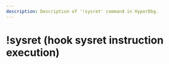 ```yaml
---
description: Description of '!sysret' command in HyperDbg.
---
```


# !sysret \(hook sysret instruction execution\)

